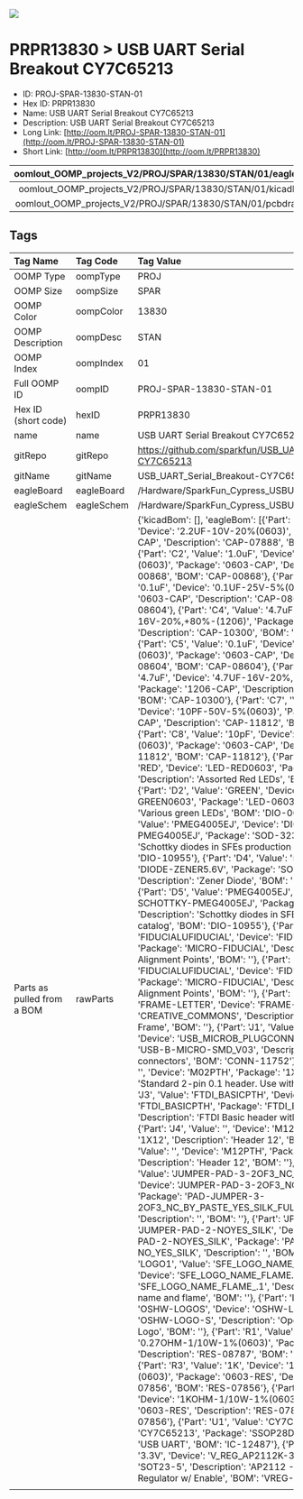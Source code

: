 


  
![][im]
# PRPR13830 > USB UART Serial Breakout CY7C65213

- ID: PROJ-SPAR-13830-STAN-01
- Hex ID: PRPR13830
- Name: USB UART Serial Breakout CY7C65213
- Description: USB UART Serial Breakout CY7C65213
- Long Link: [http://oom.lt/PROJ-SPAR-13830-STAN-01](http://oom.lt/PROJ-SPAR-13830-STAN-01)
- Short Link: [http://oom.lt/PRPR13830](http://oom.lt/PRPR13830)
  

|oomlout_OOMP_projects_V2/PROJ/SPAR/13830/STAN/01/eagleImage.png|oomlout_OOMP_projects_V2/PROJ/SPAR/13830/STAN/01/eagleSchemImage.png|oomlout_OOMP_projects_V2/PROJ/SPAR/13830/STAN/01/kicadPcb3dFront.png|oomlout_OOMP_projects_V2/PROJ/SPAR/13830/STAN/01/kicadPcb3dBack.png|
| :---: | :---: | :---: | :---: |
|oomlout_OOMP_projects_V2/PROJ/SPAR/13830/STAN/01/kicadPcb3d.png|oomlout_OOMP_projects_V2/PROJ/SPAR/13830/STAN/01/bomBack.png|oomlout_OOMP_projects_V2/PROJ/SPAR/13830/STAN/01/bomFront.png|oomlout_OOMP_projects_V2/PROJ/SPAR/13830/STAN/01/pcbdraw.svg|
|oomlout_OOMP_projects_V2/PROJ/SPAR/13830/STAN/01/pcbdrawBack.svg||||

## Tags
  

|Tag Name|Tag Code|Tag Value|
| :--- | :--- | :--- |
|OOMP Type|oompType|PROJ|
|OOMP Size|oompSize|SPAR|
|OOMP Color|oompColor|13830|
|OOMP Description|oompDesc|STAN|
|OOMP Index|oompIndex|01|
|Full OOMP ID|oompID|PROJ-SPAR-13830-STAN-01|
|Hex ID (short code)|hexID|PRPR13830|
|name|name|USB UART Serial Breakout CY7C65213|
|gitRepo|gitRepo|https://github.com/sparkfun/USB_UART_Serial_Breakout-CY7C65213|
|gitName|gitName|USB_UART_Serial_Breakout-CY7C65213|
|eagleBoard|eagleBoard|/Hardware/SparkFun_Cypress_USBUART_BOB.brd|
|eagleSchem|eagleSchem|/Hardware/SparkFun_Cypress_USBUART_BOB.sch|
|Parts as pulled from a BOM|rawParts|{'kicadBom': [], 'eagleBom': [{'Part': 'C1', 'Value': '2.2uF', 'Device': '2.2UF-10V-20%(0603)', 'Package': '0603-CAP', 'Description': 'CAP-07888', 'BOM': 'CAP-07888'}, {'Part': 'C2', 'Value': '1.0uF', 'Device': '1.0UF-16V-10%(0603)', 'Package': '0603-CAP', 'Description': 'CAP-00868', 'BOM': 'CAP-00868'}, {'Part': 'C3', 'Value': '0.1uF', 'Device': '0.1UF-25V-5%(0603)', 'Package': '0603-CAP', 'Description': 'CAP-08604', 'BOM': 'CAP-08604'}, {'Part': 'C4', 'Value': '4.7uF', 'Device': '4.7UF-16V-20%,+80%-(1206)', 'Package': '1206-CAP', 'Description': 'CAP-10300', 'BOM': 'CAP-10300'}, {'Part': 'C5', 'Value': '0.1uF', 'Device': '0.1UF-25V-5%(0603)', 'Package': '0603-CAP', 'Description': 'CAP-08604', 'BOM': 'CAP-08604'}, {'Part': 'C6', 'Value': '4.7uF', 'Device': '4.7UF-16V-20%,+80%-(1206)', 'Package': '1206-CAP', 'Description': 'CAP-10300', 'BOM': 'CAP-10300'}, {'Part': 'C7', 'Value': '10pF', 'Device': '10PF-50V-5%(0603)', 'Package': '0603-CAP', 'Description': 'CAP-11812', 'BOM': 'CAP-11812'}, {'Part': 'C8', 'Value': '10pF', 'Device': '10PF-50V-5%(0603)', 'Package': '0603-CAP', 'Description': 'CAP-11812', 'BOM': 'CAP-11812'}, {'Part': 'D1', 'Value': 'RED', 'Device': 'LED-RED0603', 'Package': 'LED-0603', 'Description': 'Assorted Red LEDs', 'BOM': 'DIO-00819'}, {'Part': 'D2', 'Value': 'GREEN', 'Device': 'LED-GREEN0603', 'Package': 'LED-0603', 'Description': 'Various green LEDs', 'BOM': 'DIO-00821'}, {'Part': 'D3', 'Value': 'PMEG4005EJ', 'Device': 'DIODE-SCHOTTKY-PMEG4005EJ', 'Package': 'SOD-323', 'Description': 'Schottky diodes in SFEs production catalog', 'BOM': 'DIO-10955'}, {'Part': 'D4', 'Value': '5.6V', 'Device': 'DIODE-ZENER5.6V', 'Package': 'SOD-323', 'Description': 'Zener Diode', 'BOM': 'DIO-12442'}, {'Part': 'D5', 'Value': 'PMEG4005EJ', 'Device': 'DIODE-SCHOTTKY-PMEG4005EJ', 'Package': 'SOD-323', 'Description': 'Schottky diodes in SFEs production catalog', 'BOM': 'DIO-10955'}, {'Part': 'FD1', 'Value': 'FIDUCIALUFIDUCIAL', 'Device': 'FIDUCIALUFIDUCIAL', 'Package': 'MICRO-FIDUCIAL', 'Description': 'Fiducial Alignment Points', 'BOM': ''}, {'Part': 'FD2', 'Value': 'FIDUCIALUFIDUCIAL', 'Device': 'FIDUCIALUFIDUCIAL', 'Package': 'MICRO-FIDUCIAL', 'Description': 'Fiducial Alignment Points', 'BOM': ''}, {'Part': 'FRAME1', 'Value': 'FRAME-LETTER', 'Device': 'FRAME-LETTER', 'Package': 'CREATIVE_COMMONS', 'Description': 'Schematic Frame', 'BOM': ''}, {'Part': 'J1', 'Value': 'MICROB', 'Device': 'USB_MICROB_PLUGCONN-11752', 'Package': 'USB-B-MICRO-SMD_V03', 'Description': 'USB Micro-B connectors', 'BOM': 'CONN-11752'}, {'Part': 'J2', 'Value': '', 'Device': 'M02PTH', 'Package': '1X02', 'Description': 'Standard 2-pin 0.1 header. Use with', 'BOM': ''}, {'Part': 'J3', 'Value': 'FTDI_BASICPTH', 'Device': 'FTDI_BASICPTH', 'Package': 'FTDI_BASIC', 'Description': 'FTDI Basic header with labels', 'BOM': ''}, {'Part': 'J4', 'Value': '', 'Device': 'M12PTH', 'Package': '1X12', 'Description': 'Header 12', 'BOM': ''}, {'Part': 'J5', 'Value': '', 'Device': 'M12PTH', 'Package': '1X12', 'Description': 'Header 12', 'BOM': ''}, {'Part': 'JP1', 'Value': 'JUMPER-PAD-3-2OF3_NC_BY_PASTE', 'Device': 'JUMPER-PAD-3-2OF3_NC_BY_PASTE', 'Package': 'PAD-JUMPER-3-2OF3_NC_BY_PASTE_YES_SILK_FULL_BOX', 'Description': '', 'BOM': ''}, {'Part': 'JP2', 'Value': 'JUMPER-PAD-2-NOYES_SILK', 'Device': 'JUMPER-PAD-2-NOYES_SILK', 'Package': 'PAD-JUMPER-2-NO_YES_SILK', 'Description': '', 'BOM': ''}, {'Part': 'LOGO1', 'Value': 'SFE_LOGO_NAME_FLAME.1_INCH', 'Device': 'SFE_LOGO_NAME_FLAME.1_INCH', 'Package': 'SFE_LOGO_NAME_FLAME_.1', 'Description': 'SFE Logo, name and flame', 'BOM': ''}, {'Part': 'LOGO2', 'Value': 'OSHW-LOGOS', 'Device': 'OSHW-LOGOS', 'Package': 'OSHW-LOGO-S', 'Description': 'Open Source Hardware Logo', 'BOM': ''}, {'Part': 'R1', 'Value': '0.27', 'Device': '0.27OHM-1/10W-1%(0603)', 'Package': '0603-RES', 'Description': 'RES-08787', 'BOM': 'RES-08787'}, {'Part': 'R3', 'Value': '1K', 'Device': '1KOHM-1/10W-1%(0603)', 'Package': '0603-RES', 'Description': 'RES-07856', 'BOM': 'RES-07856'}, {'Part': 'R4', 'Value': '1K', 'Device': '1KOHM-1/10W-1%(0603)', 'Package': '0603-RES', 'Description': 'RES-07856', 'BOM': 'RES-07856'}, {'Part': 'U1', 'Value': 'CY7C65213', 'Device': 'CY7C65213', 'Package': 'SSOP28DB', 'Description': 'USB UART', 'BOM': 'IC-12487'}, {'Part': 'U2', 'Value': '3.3V', 'Device': 'V_REG_AP2112K-3.3V', 'Package': 'SOT23-5', 'Description': 'AP2112 - 600mA CMOS LDO Regulator w/ Enable', 'BOM': 'VREG-12457'}]}|
||||



[im]: PROJ/SPAR/13830/STAN/01/kicadPcb3d_450.png
